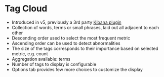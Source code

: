 # Tag Cloud

* Introduced in v5, previously a 3rd party [Kibana plugin](https://github.com/stormpython/tagcloud)
* Collection of words, terms or small phrases, laid out all adjacent to each other
* Descending order used to select the most frequent metric
* Ascending order can be used to detect abnormalities
* The size of the tags corresponds to their importance based on selected metric, e.g. count
* Aggregation available: terms
* Number of tags to display is configurable
* Options tab provides few more choices to customize the display



